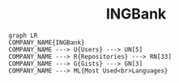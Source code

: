 <h1 align="center">INGBank</h1>

```mermaid
graph LR
COMPANY_NAME{INGBank}
COMPANY_NAME ---> U{Users} ---> UN[5]
COMPANY_NAME ---> R{Repositories} ---> RN[33]
COMPANY_NAME ---> G{Gists} ---> GN[3]
COMPANY_NAME ---> ML{Most Used<br>Languages}
```
